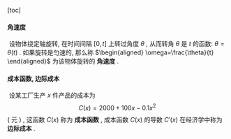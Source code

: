 

[toc]



#### 角速度

​	设物体绕定轴旋转, 在时间间隔 $[0, t]$ 上转过角度 $\theta$ , 从而转角 $\theta$ 是 $t$ 的函数:  $\theta = \theta(t)$ . 如果旋转是匀速的, 那么称 $\begin{aligned} \omega=\frac{\theta}{t} \end{aligned}$ 为该物体旋转的 **角速度** . 

#### 成本函数, 边际成本

​	设某工厂生产 $x$ 件产品的成本为 $$C(x)=2000+100x-0.1x^2$$ ( 元 ) , 这函数 $C(x)$ 称为 **成本函数** , 成本函数 $C(x)$ 的导数 $C'(x)$ 在经济学中称为 **边际成本** .